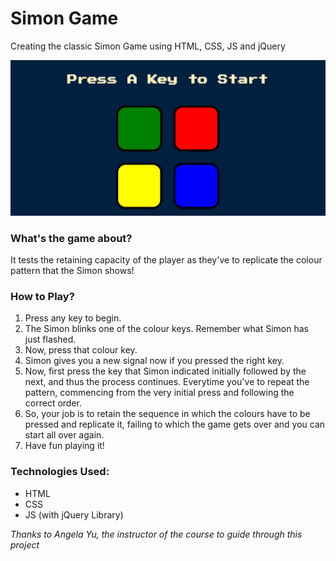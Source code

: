 # Simon Game

Creating the classic Simon Game using HTML, CSS, JS and jQuery

![Simon Game](Simon.png)

### What's the game about?

It tests the retaining capacity of the player as they've to replicate the colour pattern that the Simon shows!

### How to Play?

1. Press any key to begin.
2. The Simon blinks one of the colour keys. Remember what Simon has just flashed.
3. Now, press that colour key.
4. Simon gives you a new signal now if you pressed the right key.
5. Now, first press the key that Simon indicated initially followed by the next, and thus the process continues. Everytime you've to repeat the pattern, commencing from the very initial press and following the correct order.
6. So, your job is to retain the sequence in which the colours have to be pressed and replicate it, failing to which the game gets over and you can start all over again.
7. Have fun playing it!

### Technologies Used:

- HTML
- CSS
- JS (with jQuery Library)

_Thanks to Angela Yu, the instructor of the course to guide through this project_
